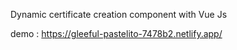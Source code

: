 Dynamic certificate creation component with Vue Js

demo : https://gleeful-pastelito-7478b2.netlify.app/
